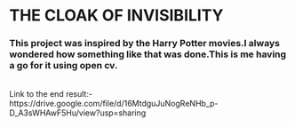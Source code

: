 # THE CLOAK OF INVISIBILITY
### This project was inspired by the Harry Potter movies.I always wondered how something like that was done.This is me having a go for it using open cv.

</br>
Link to the end result:- https://drive.google.com/file/d/16MtdguJuNogReNHb_p-D_A3sWHAwF5Hu/view?usp=sharing
